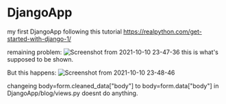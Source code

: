 # DjangoApp
my first DjangoApp following this tutorial https://realpython.com/get-started-with-django-1/

remaining problem:
![Screenshot from 2021-10-10 23-47-36](https://user-images.githubusercontent.com/24988511/136713964-4cb79ab1-9c7e-4fb6-ab23-b77699639030.png)
this is what's supposed to be shown.

But this happens:
![Screenshot from 2021-10-10 23-48-46](https://user-images.githubusercontent.com/24988511/136713984-c81d75c3-276b-4cbc-82a1-b274b78b2724.png)

changeing body=form.cleaned_data["body"] to body=form.data["body"] in DjangoApp/blog/views.py doesnt do anything.
